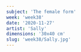 ```yaml
---
subject: 'The female form'
week: 'week38'
date: '2020-11-27'
artist: 'Sally'
dimensions: '30x40 cm'
slug: 'week38/Sally.jpg'
---
```

